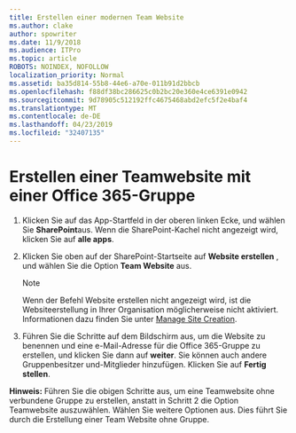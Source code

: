 ```yaml
---
title: Erstellen einer modernen Team Website
ms.author: clake
author: spowriter
ms.date: 11/9/2018
ms.audience: ITPro
ms.topic: article
ROBOTS: NOINDEX, NOFOLLOW
localization_priority: Normal
ms.assetid: ba35d814-55b8-44e6-a70e-011b91d2bbcb
ms.openlocfilehash: f88df38bc286625c0b2bc20e360e4ce6391e0942
ms.sourcegitcommit: 9d78905c512192ffc4675468abd2efc5f2e4baf4
ms.translationtype: MT
ms.contentlocale: de-DE
ms.lasthandoff: 04/23/2019
ms.locfileid: "32407135"
---
```

# <a name="create-an-office-365-group-connected-team-site"></a>Erstellen einer Teamwebsite mit einer Office 365-Gruppe

1. Klicken Sie auf das App-Startfeld in der oberen linken Ecke, und wählen Sie **SharePoint**aus. Wenn die SharePoint-Kachel nicht angezeigt wird, klicken Sie auf **alle apps**.
    
2. Klicken Sie oben auf der SharePoint-Startseite auf **Website erstellen** , und wählen Sie die Option **Team Website** aus. 
    
    > [!NOTE]
    > Wenn der Befehl Website erstellen nicht angezeigt wird, ist die Websiteerstellung in Ihrer Organisation möglicherweise nicht aktiviert. Informationen dazu finden Sie unter [Manage Site Creation](https://go.microsoft.com/fwlink/?linkid=2009644). 
  
3. Führen Sie die Schritte auf dem Bildschirm aus, um die Website zu benennen und eine e-Mail-Adresse für die Office 365-Gruppe zu erstellen, und klicken Sie dann auf **weiter**. Sie können auch andere Gruppenbesitzer und-Mitglieder hinzufügen. Klicken Sie auf **Fertig stellen**.
  
 **Hinweis:** Führen Sie die obigen Schritte aus, um eine Teamwebsite ohne verbundene Gruppe zu erstellen, anstatt in Schritt 2 die Option Teamwebsite auszuwählen. Wählen Sie weitere Optionen aus. Dies führt Sie durch die Erstellung einer Team Website ohne Gruppe. 
    

